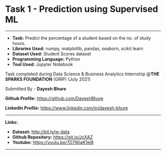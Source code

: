 # Task 1 - Prediction using Supervised ML
---

* **Task:** Predict the percentage of a student based on the no. of study hours.
* **Libraries Used:** numpy, matplotlib, pandas, seaborn, scikit learn
* **Dataset Used:** Student Scores dataset
* **Programming Language:** Python
* **Tool Used:** Jupyter Notebook

Task completed during Data Science & Business Analytics Internship @**THE SPARKS FOUNDATION** (GRIP) (July 2021)

Submitted By -
**Dayesh Bhure**

**Github Profile:** https://github.com/DayeshBhure

**LinkedIn Profile:** https://www.linkedin.com/in/dayesh-bhure

---

**Links:**

* **Dataset:** http://bit.ly/w-data
* **Github Repository:** https://git.io/JcXAZ
* **Youtube:** https://youtu.be/7D7WiaK1el8

---
